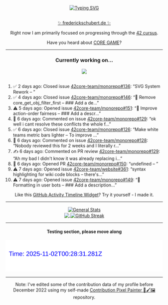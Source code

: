 <div align="center">
	<a href="https://git.io/typing-svg"><img src="https://readme-typing-svg.demolab.com?font=Fira+Code&size=30&pause=1000&color=70A5FD&background=1A1B27&center=true&vCenter=true&repeat=false&random=false&width=550&lines=%F0%9F%91%8B+Hello+World!+I'm+Freddy!+%F0%9F%96%96" alt="Typing SVG" /></a>
</div>
<br>
<div align="center">
	<p></p><a href="https://frederickschubert.de">✨ frederickschubert.de ✨</a></p>
	<p>Right now I am primarily focused on progressing through the <a href="https://github.com/FreddyMSchubert/42_cursus">42 cursus</a>.</p>
	<p>Have you heard about <a href="https://coregame.de/">CORE GAME</a>?</p>
</div>

<hr>

<div align="center">

### Currently working on...

<!-- [![current_repo](https://github-readme-stats.vercel.app/api/pin/?username=FreddyMSchubert&repo=Crafty_Concoctions&theme=tokyonight)](https://github.com/FreddyMSchubert/Crafty_Concoctions) -->

<div align="center">
	<a href="https://github.com/42core-team/monorepo" target="_blank">
		<img align="center" src="https://github-readme-stats.vercel.app/api/pin/?username=42core-team&repo=monorepo&theme=tokyonight" />
	</a>
</div>

<br>

<div align="left">
<ol>
<!-- ACTIVITY:START -->
<li>✅ 2 days ago: Closed issue <a href="https://github.com/42core-team/monorepo/issues/136">42core-team/monorepo#136</a>: “SVG System Rework – ”</li>
<li>✅ 4 days ago: Closed issue <a href="https://github.com/42core-team/monorepo/issues/146">42core-team/monorepo#146</a>: “🤗 Remove core_get_obj_filter_first – ### Add a de…”</li>
<li>⚠️ 5 days ago: Opened issue <a href="https://github.com/42core-team/monorepo/issues/151">42core-team/monorepo#151</a>: “🤗 Improve action-order fairness – ### Add a descr…”</li>
<li>💬 6 days ago: Commented on issue <a href="https://github.com/42core-team/monorepo/pull/129#issuecomment-3389266445">42core-team/monorepo#129</a>: “ok well i cant resolve these conflicts the whole f…”</li>
<li>✅ 6 days ago: Closed issue <a href="https://github.com/42core-team/monorepo/issues/126">42core-team/monorepo#126</a>: “Make white teams metric bars lighter – To improve …”</li>
<li>💬 6 days ago: Commented on issue <a href="https://github.com/42core-team/monorepo/pull/128#issuecomment-3389243926">42core-team/monorepo#128</a>: “Nobody reviewed this for 2 weeks and I literally r…”</li>
<li>✍️ 6 days ago: Commented on PR review <a href="https://github.com/42core-team/monorepo/pull/129#discussion_r2419143619">42core-team/monorepo#129</a>: “Ah my bad I didn't know it was already replacing i…”</li>
<li>🚀 6 days ago: Opened PR <a href="undefined">42core-team/monorepo#150</a>: “undefined – ”</li>
<li>⚠️ 7 days ago: Opened issue <a href="https://github.com/42core-team/website/issues/361">42core-team/website#361</a>: “syntax highlighting for wiki code blocks – there's…”</li>
<li>⚠️ 7 days ago: Opened issue <a href="https://github.com/42core-team/monorepo/issues/149">42core-team/monorepo#149</a>: “🤗 Formatting in user bots – ### Add a description…”</li>
<!-- ACTIVITY:END -->
</ol>
</div>

Like this [GitHub Activity Timeline Widget](https://github.com/FreddyMSchubert/github-activity-timeline)? Try it yourself - I made it.

<hr>

<div align="center">
	<a href="https://github.com/anuraghazra/github-readme-stats" target="_blank">
		<img height=200 align="center" src="https://github-readme-stats.vercel.app/api?username=FreddyMSchubert&show_icons=true&theme=tokyonight&card_width=650" alt="General Stats" />
	</a>
</div>

<div align="center">
	<a href="https://github.com/anuraghazra/github-readme-stats" target="_blank">
		<img height=200 align="center" src="https://github-readme-stats.vercel.app/api/top-langs/?username=FreddyMSchubert&layout=donut&theme=tokyonight&card_width=320">
	</a>
	<a href="https://github.com/DenverCoder1/github-readme-streak-stats" target="_blank">
		<img height=200 align="center" src="https://streak-stats.demolab.com?user=FreddyMSchubert&theme=tokyonight&date_format=j%20M%5B%20Y%5D&card_width=320&card_height=200&hide_total_contributions=true" alt="GitHub Streak" />
	</a>
</div>

<hr>

#### Testing section, please move along

![GitHub Defenders SVG](https://github.com/FreddyMSchubert/FreddyMSchubert/blob/github_defenders_output/output.svg)

<hr>

Note: I've edited some of the contribution data of my profile before December 2022 using my self-made [Contribution Pixel Painter 🎨🖌️🖼️](https://github.com/FreddyMSchubert/contribution-pixel-painter) repository.

